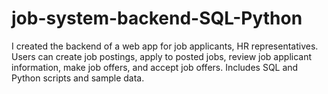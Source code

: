 # job-system-backend-SQL-Python
I created the backend of a web app for job applicants, HR representatives. Users can create job postings, apply to posted jobs, review job applicant information, make job offers, and accept job offers. Includes SQL and Python scripts and sample data. 
